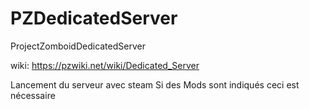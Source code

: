 # PZDedicatedServer
ProjectZomboidDedicatedServer

wiki: https://pzwiki.net/wiki/Dedicated_Server

Lancement du serveur avec steam
Si des Mods sont indiqués ceci est nécessaire
